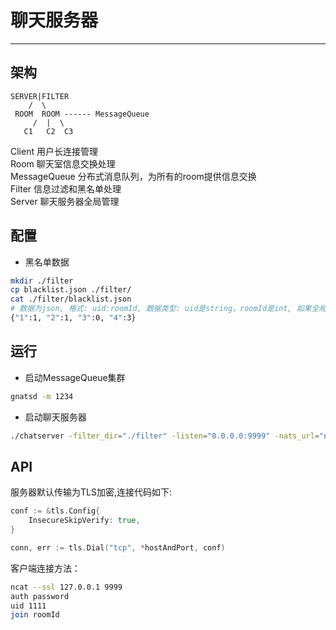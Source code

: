 # 聊天服务器
---

## 架构

```
SERVER|FILTER
    /  \
 ROOM  ROOM ------ MessageQueue
     /  |  \
   C1   C2  C3
```

Client 用户长连接管理  
Room 聊天室信息交换处理  
MessageQueue 分布式消息队列，为所有的room提供信息交换  
Filter 信息过滤和黑名单处理  
Server 聊天服务器全局管理  

## 配置
- 黑名单数据

```bash
mkdir ./filter
cp blacklist.json ./filter/
cat ./filter/blacklist.json
# 数据为json, 格式: uid:roomId, 数据类型: uid是string，roomId是int, 如果全局禁言，则roomId为0
{"1":1, "2":1, "3":0, "4":3}
```

## 运行
- 启动MessageQueue集群

```bash
gnatsd -m 1234
```

- 启动聊天服务器

```bash
./chatserver -filter_dir="./filter" -listen="0.0.0.0:9999" -nats_url="nats://127.0.0.1:4222"
```

## API
服务器默认传输为TLS加密,连接代码如下:
```go
conf := &tls.Config{
    InsecureSkipVerify: true,
}

conn, err := tls.Dial("tcp", *hostAndPort, conf)
```

客户端连接方法：
```bash
ncat --ssl 127.0.0.1 9999
auth password
uid 1111
join roomId
```
